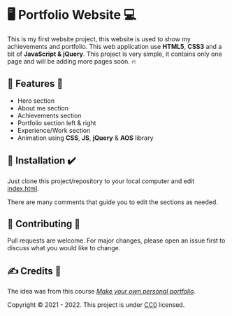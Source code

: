 # :desktop_computer: Portfolio Website :computer:

This is my first website project, this website is used to show my achievements and portfolio.
This web application use **HTML5**, **CSS3** and a bit of **JavaScript & jQuery**.
This project is very simple, it contains only one page and will be adding more pages soon. :fire:

## :memo: Features :page_facing_up:

- Hero section
- About me section
- Achievements section
- Portfolio section left & right
- Experience/Work section
- Animation using **CSS**, **JS**, **jQuery** & **AOS** library

## :pushpin: Installation :heavy_check_mark:

Just clone this project/repository to your local computer and edit [index.html](index.html).

There are many comments that guide you to edit the sections as needed.

## :handshake: Contributing :clap:

Pull requests are welcome. For major changes, please open an issue first to discuss
what you would like to change.

## :writing_hand: Credits :pray:

The idea was from this course _[Make your own personal portfolio](https://www.udemy.com/course/make-your-own-personal-portfolio-online-in-1-hr-htmlcss/)_.

Copyright :copyright: 2021 - 2022. This project is under [CC0](LICENSE) licensed.
